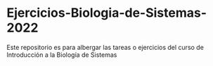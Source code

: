 # Ejercicios-Biologia-de-Sistemas-2022
Este repositorio es para albergar las tareas o ejercicios del curso de Introducción a la Biología de Sistemas
